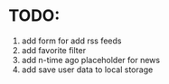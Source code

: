 # TODO:
1. add form for add rss feeds
2. add favorite filter
3. add n-time ago placeholder for news
4. add save user data to local storage
